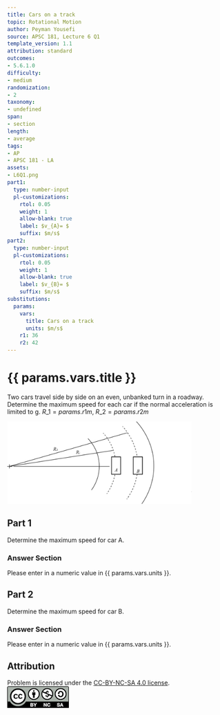 ```yaml
---
title: Cars on a track
topic: Rotational Motion
author: Peyman Yousefi
source: APSC 181, Lecture 6 Q1
template_version: 1.1
attribution: standard
outcomes:
- 5.6.1.0
difficulty:
- medium
randomization:
- 2
taxonomy:
- undefined
span:
- section
length:
- average
tags:
- AP
- APSC 181 - LA
assets:
- L6Q1.png
part1:
  type: number-input
  pl-customizations:
    rtol: 0.05
    weight: 1
    allow-blank: true
    label: $v_{A}= $
    suffix: $m/s$
part2:
  type: number-input
  pl-customizations:
    rtol: 0.05
    weight: 1
    allow-blank: true
    label: $v_{B}= $
    suffix: $m/s$
substitutions:
  params:
    vars:
      title: Cars on a track
      units: $m/s$
    r1: 36
    r2: 42
---
```

# {{ params.vars.title }}
Two cars travel side by side on an even, unbanked turn in a roadway.
Determine the maximum speed for each car if the normal acceleration is limited to g.
$R\_{1} = {{params.r1}}m$, $R\_{2} = {{params.r2}}m$

<img src="L6Q1.png" width=85%>

## Part 1

Determine the maximum speed for car A.

### Answer Section

Please enter in a numeric value in {{ params.vars.units }}.

## Part 2

Determine the maximum speed for car B.

### Answer Section

Please enter in a numeric value in {{ params.vars.units }}.

## Attribution

Problem is licensed under the [CC-BY-NC-SA 4.0 license](https://creativecommons.org/licenses/by-nc-sa/4.0/).<br> ![The Creative Commons 4.0 license requiring attribution-BY, non-commercial-NC, and share-alike-SA license.](https://raw.githubusercontent.com/firasm/bits/master/by-nc-sa.png)